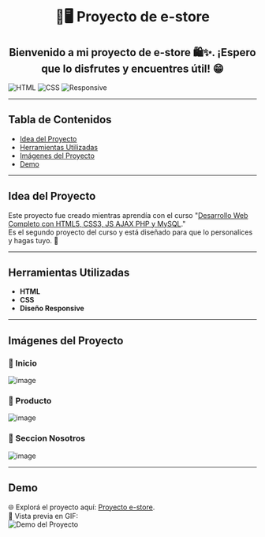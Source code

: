 <h1 align="center">🛒🖥️ Proyecto de e-store </h1>

<h2 align="center">Bienvenido a mi proyecto de e-store 🛍️✨. ¡Espero que lo disfrutes y encuentres útil! 😁</h2>

![HTML](https://img.shields.io/badge/HTML-E34F26?style=for-the-badge&logo=html5&logoColor=white)
![CSS](https://img.shields.io/badge/CSS-1572B6?style=for-the-badge&logo=css3&logoColor=white)
![Responsive](https://img.shields.io/badge/Responsive-Yes-brightgreen?style=for-the-badge)

---

## Tabla de Contenidos
- [Idea del Proyecto](#idea-del-proyecto)
- [Herramientas Utilizadas](#herramientas-utilizadas)
- [Imágenes del Proyecto](#imágenes-del-proyecto)
- [Demo](#demo)

---

## Idea del Proyecto
Este proyecto fue creado mientras aprendía con el curso "[Desarrollo Web Completo con HTML5, CSS3, JS AJAX PHP y MySQL](https://www.udemy.com/course/desarrollo-web-completo-con-html5-css3-js-php-y-mysql/?couponCode=MT24125CROW)."  
Es el segundo proyecto del curso y está diseñado para que lo personalices y hagas tuyo. 🚀

---

## Herramientas Utilizadas
- **HTML**
- **CSS**
- **Diseño Responsive**

---

## Imágenes del Proyecto

### 📌 Inicio
![image](https://github.com/user-attachments/assets/72c6c5d1-28c8-4139-9f73-190acf55512b)

### 📌 Producto
![image](https://github.com/user-attachments/assets/bb0f0b5c-ecec-45f0-b417-89cd1a80507b)

### 📌 Seccion Nosotros
![image](https://github.com/user-attachments/assets/d177258a-1a0f-4ef5-ab6b-d2da782e94e0)


---

## Demo
🌐 Explorá el proyecto aquí: [Proyecto e-store](https://project02frontendstore.netlify.app/).  
🎥 Vista previa en GIF:  
![Demo del Proyecto](https://github.com/user-attachments/assets/fc2f7b68-ea64-4fc8-8045-73746bb6ba89)
